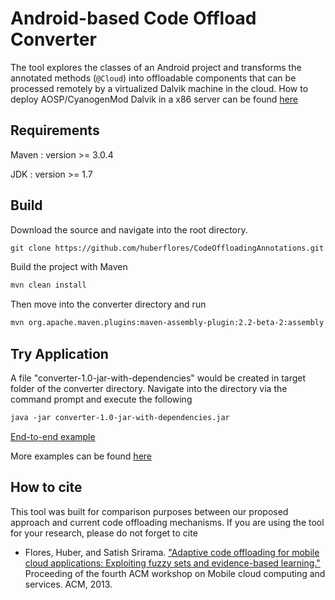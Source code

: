 Android-based Code Offload Converter
====================================
The tool explores the classes of an Android project and transforms the annotated methods (``` @Cloud ```) into offloadable components that can be processed remotely by a virtualized Dalvik machine in the cloud. How to deploy AOSP/CyanogenMod Dalvik in a x86 server can be found [here](https://gist.github.com/huberflores/4687766)



Requirements
-------------

Maven : version >= 3.0.4

JDK : version >= 1.7


Build
------------
Download the source and navigate into the root directory.

```xml
git clone https://github.com/huberflores/CodeOffloadingAnnotations.git
````

Build the project with Maven 

```xml
mvn clean install
````
Then move into the converter directory and run 

```xml
mvn org.apache.maven.plugins:maven-assembly-plugin:2.2-beta-2:assembly
````

Try Application 
------------
A file "converter-1.0-jar-with-dependencies" would be created in target folder of the converter directory.
Navigate into the directory via the command prompt and execute the following

```xml
java -jar converter-1.0-jar-with-dependencies.jar
````

[End-to-end example](https://github.com/huberflores/ComputationalOffloadingDemo.git)

More examples can be found [here](https://github.com/alirezaostovar/codeoffloading)

How to cite
-----------
This tool was built for comparison purposes between our proposed approach and current code offloading mechanisms. If you are using the tool for your research, please do not forget to cite


- Flores, Huber, and Satish Srirama. ["Adaptive code offloading for mobile cloud applications: Exploiting fuzzy sets and evidence-based learning."](http://dl.acm.org/citation.cfm?id=2482984) Proceeding of the fourth ACM workshop on Mobile cloud computing and services. ACM, 2013.
